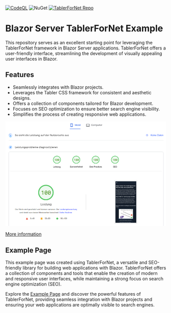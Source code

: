 [![CodeQL](https://github.com/Nix1983/BlazorServerTablerForNetExample/actions/workflows/codeql.yml/badge.svg?branch=master)](https://github.com/Nix1983/BlazorServerTablerForNetExample/actions/workflows/codeql.yml)
![NuGet](https://img.shields.io/nuget/v/TablerForNet.svg)
[![TablerForNet Repo](https://img.shields.io/badge/TablerForNet-Repo-brightgreen?style=flat&logo=github)](https://github.com/Nix1983/TablerForNet)



# Blazor Server TablerForNet Example

 This repository serves as an excellent starting point for leveraging the TablerForNet framework in Blazor Server applications. 
 TablerForNet offers a user-friendly interface, streamlining the development of visually appealing user interfaces in Blazor.

## Features

- Seamlessly integrates with Blazor projects.
- Leverages the Tabler CSS framework for consistent and aesthetic designs.
- Offers a collection of components tailored for Blazor development.
- Focuses on SEO optimization to ensure better search engine visibility.
- Simplifies the process of creating responsive web applications.
  
![TablerForNet SEO Example](https://github.com/Nix1983/TablerForNet/blob/master/GoogleSeo.png)

[More information](https://ghostlyInc.com/en-US/tabler-for-net-and-balzor-usage/)
  
## Example Page

This example page was created using TablerForNet, a versatile and SEO-friendly library for building web applications with Blazor. TablerForNet offers a collection of components and tools that enable the creation of modern and responsive user interfaces, while maintaining a strong focus on search engine optimization (SEO).

Explore the [Example Page](https://ghostlyInc.com) and discover the powerful features of TablerForNet, providing seamless integration with Blazor projects and ensuring your web applications are optimally visible to search engines.

